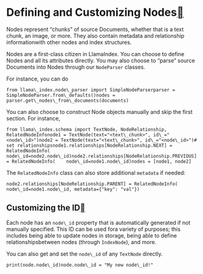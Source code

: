 Defining and Customizing Nodes[](#defining-and-customizing-nodes "Permalink to this heading")
==============================================================================================

Nodes represent “chunks” of source Documents, whether that is a text chunk, an image, or more. They also contain metadata and relationship informationwith other nodes and index structures.

Nodes are a first-class citizen in LlamaIndex. You can choose to define Nodes and all its attributes directly. You may also choose to “parse” source Documents into Nodes through our `NodeParser` classes.

For instance, you can do


```
from llama\_index.node\_parser import SimpleNodeParserparser = SimpleNodeParser.from\_defaults()nodes = parser.get\_nodes\_from\_documents(documents)
```
You can also choose to construct Node objects manually and skip the first section. For instance,


```
from llama\_index.schema import TextNode, NodeRelationship, RelatedNodeInfonode1 = TextNode(text="<text\_chunk>", id\_="<node\_id>")node2 = TextNode(text="<text\_chunk>", id\_="<node\_id>")# set relationshipsnode1.relationships[NodeRelationship.NEXT] = RelatedNodeInfo(    node\_id=node2.node\_id)node2.relationships[NodeRelationship.PREVIOUS] = RelatedNodeInfo(    node\_id=node1.node\_id)nodes = [node1, node2]
```
The `RelatedNodeInfo` class can also store additional `metadata` if needed:


```
node2.relationships[NodeRelationship.PARENT] = RelatedNodeInfo(    node\_id=node1.node\_id, metadata={"key": "val"})
```
Customizing the ID[](#customizing-the-id "Permalink to this heading")
----------------------------------------------------------------------

Each node has an `node\_id` property that is automatically generated if not manually specified. This ID can be used fora variety of purposes; this includes being able to update nodes in storage, being able to define relationshipsbetween nodes (through `IndexNode`), and more.

You can also get and set the `node\_id` of any `TextNode` directly.


```
print(node.node\_id)node.node\_id = "My new node\_id!"
```
